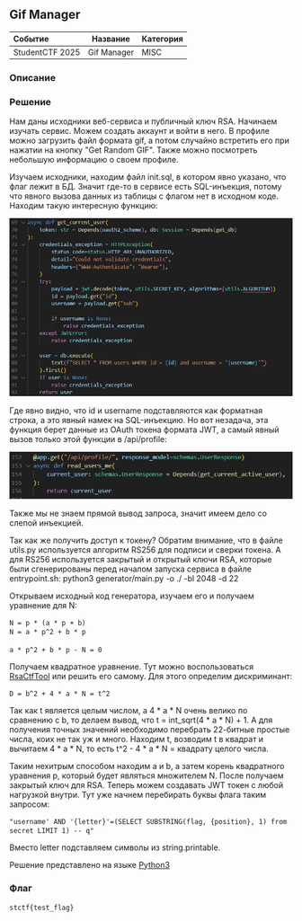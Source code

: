 ## Gif Manager

| Событие         | Название     | Категория |
| :-------------- | ------------ | --------- |
| StudentCTF 2025 | Gif Manager | MISC       |

  
### Описание

> 

### Решение

Нам даны исходники веб-сервиса и публичный ключ RSA. Начинаем изучать сервис. Можем создать аккаунт и войти в него. В профиле можно загрузить файл формата gif, а потом случайно встретить его при нажатии на кнопку "Get Random GIF". Также можно посмотреть небольшую информацию о своем профиле.

Изучаем исходники, находим файл init.sql, в котором явно указано, что флаг лежит в БД. Значит где-то в сервисе есть SQL-инъекция, потому что явного вызова данных из таблицы с флагом нет в исходном коде. Находим такую интересную функцию:

![](img/get_current_user.PNG)


Где явно видно, что id и username подставляются как форматная строка, а это явный намек на SQL-инъекцию. Но вот незадача, эта функция берет данные из OAuth токена формата JWT, а самый явный вызов только этой функции в /api/profile:

![](img/profile.PNG)

Также мы не знаем прямой вывод запроса, значит имеем дело со слепой инъекцией.

Так как же получить доступ к токену? Обратим внимание, что в файле utils.py используется алгоритм RS256 для подписи и сверки токена. А для RS256 используется закрытый и открытый ключи RSA, которые были сгенерированы перед началом запуска сервиса в файле entrypoint.sh:
python3 generator/main.py -o ./ -bl 2048 -d 22

Открываем исходный код генератора, изучаем его и получаем уравнение для N:

```
N = p * (a * p + b)
N = a * p^2 + b * p

a * p^2 + b * p - N = 0
```

Получаем квадратное уравнение. Тут можно воспользоваться [RsaCtfTool](https://github.com/RsaCtfTool/RsaCtfTool) или решить его самому. Для этого определим дискриминант:

```
D = b^2 + 4 * a * N = t^2

```
Так как t является целым числом, а 4 * a * N очень велико по сравнению с b, то делаем вывод, что t = int_sqrt(4 * a * N) + 1. А для получения точных значений необходимо перебрать 22-битные простые числа, коих не так уж и много. Находим t, возводим t в квадрат и вычитаем 4 * a * N, то есть t^2 - 4 * a * N = квадрату целого числа.

Таким нехитрым способом находим a и b, а затем корень квадратного уравнения p, который будет являться множителем N. После получаем закрытый ключ для RSA. Теперь можем создавать JWT токен с любой нагрузкой внутри. Тут уже начнем перебирать буквы флага таким запросом:

```
"username' AND '{letter}'=(SELECT SUBSTRING(flag, {position}, 1) from secret LIMIT 1) -- q"
```
Вместо letter подставляем символы из string.printable.

Решение представлено на языке [Python3](sploit.py)

### Флаг

```
stctf{test_flag}
```
